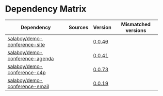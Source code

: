 # Dependency Matrix

Dependency | Sources | Version | Mismatched versions
---------- | ------- | ------- | -------------------
[salaboy/demo-conference-site](https://github.com/salaboy/demo-conference-site) |  | [0.0.46](https://github.com/salaboy/demo-conference-site/releases/tag/v0.0.46) | 
[salaboy/demo-conference-agenda](https://github.com/salaboy/demo-conference-agenda) |  | [0.0.41](https://github.com/salaboy/demo-conference-agenda/releases/tag/v0.0.41) | 
[salaboy/demo-conference-c4p](https://github.com/salaboy/demo-conference-c4p) |  | [0.0.73](https://github.com/salaboy/demo-conference-c4p/releases/tag/v0.0.73) | 
[salaboy/demo-conference-email](https://github.com/salaboy/demo-conference-email) |  | [0.0.19](https://github.com/salaboy/demo-conference-email/releases/tag/v0.0.19) | 
